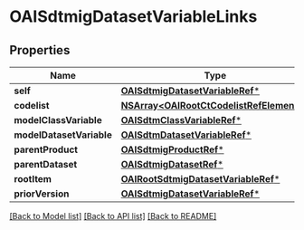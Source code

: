 # OAISdtmigDatasetVariableLinks

## Properties
Name | Type | Description | Notes
------------ | ------------- | ------------- | -------------
**self** | [**OAISdtmigDatasetVariableRef***](OAISdtmigDatasetVariableRef.md) |  | [optional] 
**codelist** | [**NSArray&lt;OAIRootCtCodelistRefElement&gt;***](OAIRootCtCodelistRefElement.md) |  | [optional] 
**modelClassVariable** | [**OAISdtmClassVariableRef***](OAISdtmClassVariableRef.md) |  | [optional] 
**modelDatasetVariable** | [**OAISdtmDatasetVariableRef***](OAISdtmDatasetVariableRef.md) |  | [optional] 
**parentProduct** | [**OAISdtmigProductRef***](OAISdtmigProductRef.md) |  | [optional] 
**parentDataset** | [**OAISdtmigDatasetRef***](OAISdtmigDatasetRef.md) |  | [optional] 
**rootItem** | [**OAIRootSdtmigDatasetVariableRef***](OAIRootSdtmigDatasetVariableRef.md) |  | [optional] 
**priorVersion** | [**OAISdtmigDatasetVariableRef***](OAISdtmigDatasetVariableRef.md) |  | [optional] 

[[Back to Model list]](../README.md#documentation-for-models) [[Back to API list]](../README.md#documentation-for-api-endpoints) [[Back to README]](../README.md)


